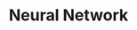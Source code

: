 ---
layout: page
title: Neural Network
description: feedforward multi-layer perceptron implemented from scratch in Java.
img:
redirect: https://github.com/helen-li/neural-networks
importance: 2
category: ai/data
---